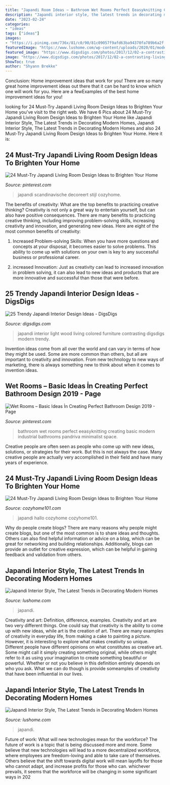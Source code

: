 ```yaml
---
title: "Japandi Room Ideas ~ Bathroom Wet Rooms Perfect Eeasyknitting Creating Basic Modern Industrial Bathrooms Pandriva Minimalist Space"
description: "Japandi interior style, the latest trends in decorating modern homes"
date: "2023-02-24"
categories:
- "ideas"
tags: ["ideas"]
images:
- "https://i.pinimg.com/736x/81/c0/90/81c09057f9afd63ba94370fa789b6a2f.jpg"
featuredImage: "https://www.lushome.com/wp-content/uploads/2020/01/modern-interior-styles-japandi-6.jpg"
featured_image: "https://www.digsdigs.com/photos/2017/12/02-a-contrasting-living-room-with-light-colored-wood-black-and-white-furniture.jpg"
image: "https://www.digsdigs.com/photos/2017/12/02-a-contrasting-living-room-with-light-colored-wood-black-and-white-furniture.jpg"
ShowToc: true
author: "Shyann Brekke"
---
```



Conclusion: Home improvement ideas that work for you!
There are so many great home improvement ideas out there that it can be hard to know which one will work for you. Here are a fewExamples of the best home improvement ideas for you!

	

		
looking for 24 Must-Try Japandi Living Room Design Ideas to Brighten Your Home you've visit to the right web. We have 6 Pics about 24 Must-Try Japandi Living Room Design Ideas to Brighten Your Home like Japandi Interior Style, The Latest Trends in Decorating Modern Homes, Japandi Interior Style, The Latest Trends in Decorating Modern Homes and also 24 Must-Try Japandi Living Room Design Ideas to Brighten Your Home. Here it is:
		
    
## 24 Must-Try Japandi Living Room Design Ideas To Brighten Your Home

<img loading=lazy src="https://i.pinimg.com/736x/81/c0/90/81c09057f9afd63ba94370fa789b6a2f.jpg" onerror="this.onerror=null;this.src='https://tse1.mm.bing.net/th?id=OIP.KncUu-npqoXaQApS3v87hwHaIx&amp;pid=15.1';" alt="24 Must-Try Japandi Living Room Design Ideas to Brighten Your Home">

_Source: pinterest.com_

>japandi scandinavische decoreert stijl cozyhome. 

	

The benefits of creativity: What are the top benefits to practicing creative thinking?
Creativity is not only a great way to entertain yourself, but can also have positive consequences. There are many benefits to practicing creative thinking, including improving problem-solving skills, increasing creativity and innovation, and generating new ideas. Here are eight of the most common benefits of creativity:
1. Increased Problem-solving Skills: When you have more questions and concepts at your disposal, it becomes easier to solve problems. This ability to come up with solutions on your own is key to any successful business or professional career.

2. increased Innovation: Just as creativity can lead to increased innovation in problem solving, it can also lead to new ideas and products that are more innovative and successful than those that were before.

    
## 25 Trendy Japandi Interior Design Ideas - DigsDigs

<img loading=lazy src="https://www.digsdigs.com/photos/2017/12/02-a-contrasting-living-room-with-light-colored-wood-black-and-white-furniture.jpg" onerror="this.onerror=null;this.src='https://tse2.mm.bing.net/th?id=OIP.6vESkNKhWYX0gTItY1GnbgHaJB&amp;pid=15.1';" alt="25 Trendy Japandi Interior Design Ideas - DigsDigs">

_Source: digsdigs.com_

>japandi interior light wood living colored furniture contrasting digsdigs modern trendy. 

	

Invention ideas come from all over the world and can vary in terms of how they might be used. Some are more common than others, but all are important to creativity and innovation. From new technology to new ways of marketing, there is always something new to think about when it comes to invention ideas.

    
## Wet Rooms – Basic Ideas İn Creating Perfect Bathroom Design 2019 - Page

<img loading=lazy src="https://i.pinimg.com/736x/00/63/0e/00630edf68310b8f9857adaae76326f4.jpg" onerror="this.onerror=null;this.src='https://tse4.mm.bing.net/th?id=OIP.Vzt-FrBJY44X0CQEglQ8ygHaLJ&amp;pid=15.1';" alt="Wet Rooms – Basic Ideas İn Creating Perfect Bathroom Design 2019 - Page">

_Source: pinterest.com_

>bathroom wet rooms perfect eeasyknitting creating basic modern industrial bathrooms pandriva minimalist space. 

	

Creative people are often seen as people who come up with new ideas, solutions, or strategies for their work. But this is not always the case. Many creative people are actually very accomplished in their field and have many years of experience.

    
## 24 Must-Try Japandi Living Room Design Ideas To Brighten Your Home

<img loading=lazy src="https://cozyhome101.com/wp-content/uploads/2021/06/japandi.interior_194968277_2955291331417775_4444132972642590822_n-940x1024.jpg" onerror="this.onerror=null;this.src='https://tse1.mm.bing.net/th?id=OIP.-wxkpOQ9VBGQL7KZ_ZeGHgHaIE&amp;pid=15.1';" alt="24 Must-Try Japandi Living Room Design Ideas to Brighten Your Home">

_Source: cozyhome101.com_

>japandi hallo cozyhome cozyhome101. 

	

Why do people create blogs?
There are many reasons why people might create blogs, but one of the most common is to share ideas and thoughts. Others can also find helpful information or advice on a blog, which can be great for networking and building relationships. Additionally, blogs can provide an outlet for creative expression, which can be helpful in gaining feedback and validation from others.

    
## Japandi Interior Style, The Latest Trends In Decorating Modern Homes

<img loading=lazy src="https://www.lushome.com/wp-content/uploads/2020/01/modern-interior-styles-japandi-6.jpg" onerror="this.onerror=null;this.src='https://tse4.mm.bing.net/th?id=OIP.aOSdLqerJhQYEgBKWnGGUAHaIz&amp;pid=15.1';" alt="Japandi Interior Style, The Latest Trends in Decorating Modern Homes">

_Source: lushome.com_

>japandi. 

	

Creativity and art: Definition, difference, examples.
Creativity and art are two very different things. One could say that creativity is the ability to come up with new ideas, while art is the creation of art. There are many examples of creativity in everyday life, from making a cake to painting a picture. However, it is interesting to explore what makes creativity so unique.
Different people have different opinions on what constitutes as creative art. Some might call it simply creating something original, while others might refer to it as using your imagination to create something beautiful or powerful. Whether or not you believe in this definition entirely depends on who you ask. What we can do though is provide someamples of creativity that have been influential in our lives.

    
## Japandi Interior Style, The Latest Trends In Decorating Modern Homes

<img loading=lazy src="https://www.lushome.com/wp-content/uploads/2020/01/modern-interior-styles-japandi-2.jpg" onerror="this.onerror=null;this.src='https://tse2.mm.bing.net/th?id=OIP.GUEYs5g7I0sD476VdZ64TgHaIv&amp;pid=15.1';" alt="Japandi Interior Style, The Latest Trends in Decorating Modern Homes">

_Source: lushome.com_

>japandi. 

	

Future of work: What will new technologies mean for the workforce?
The future of work is a topic that is being discussed more and more. Some believe that new technologies will lead to a more decentralized workforce, where employees are freedom-loving and able to take care of themselves. Others believe that the shift towards digital work will mean layoffs for those who cannot adapt, and increase profits for those who can. whichever prevails, it seems that the workforce will be changing in some significant ways in 202
